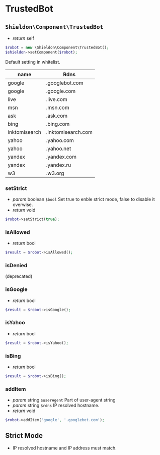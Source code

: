 # TrustedBot

## `Shieldon\Component\TrustedBot`

- *return* self

```php
$robot = new \Shieldon\Component\TrustedBot();
$shieldon->setComponent($robot);
```

Default setting in whitelist.

| name | Rdns |
| --- | --- |
| google | .googlebot.com |
| google | .google.com |
| live | .live.com |
| msn | .msn.com |
| ask | .ask.com |
| bing | .bing.com |
| inktomisearch | .inktomisearch.com |
| yahoo | .yahoo.com |
| yahoo | .yahoo.net |
| yandex | .yandex.com |
| yandex | .yandex.ru |
| w3 | .w3.org |

### setStrict

- *param* boolean `$bool` Set true to enble strict mode, false to disable it overwise.
- *return* void

```php
$robot->setStrict(true);
```

### isAllowed

- *return* bool

```php
$result = $robot->isAllowed();
```

### isDenied

(deprecated)

### isGoogle

- *return* bool

```php
$result = $robot->isGoogle();
```

### isYahoo
- *return* bool

```php
$result = $robot->isYahoo();
```

### isBing
- *return* bool

```php
$result = $robot->isBing();
```

### addItem

- *param* string `$userAgent` Part of user-agent string
- *param* string `$rdns` IP resolved hostname.
- *return* void

```php
$robot->addItem('google', '.googlebot.com');
```

## Strict Mode

- IP resolved hostname and IP address must match.